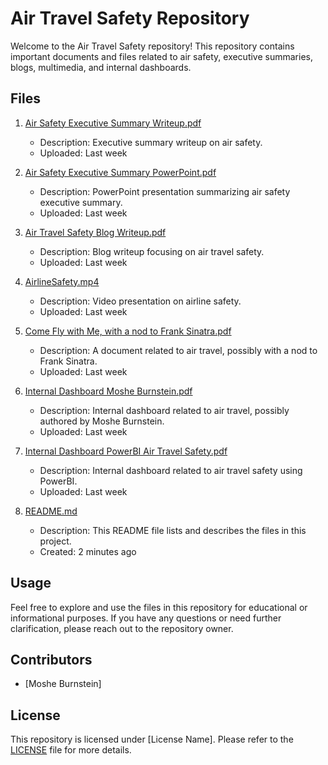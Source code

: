 # Air Travel Safety Repository

Welcome to the Air Travel Safety repository! This repository contains important documents and files related to air safety, executive summaries, blogs, multimedia, and internal dashboards.

## Files

1. [Air Safety Executive Summary Writeup.pdf](Air%20Safety%20Executive%20Summary%20Writeup.pdf)
   - Description: Executive summary writeup on air safety.
   - Uploaded: Last week

2. [Air Safety Executive Summary PowerPoint.pdf](Air%20Safety%20Executive%20SummaryPowerPoint.pdf)
   - Description: PowerPoint presentation summarizing air safety executive summary.
   - Uploaded: Last week

3. [Air Travel Safety Blog Writeup.pdf](Air%20Travel%20Safety%20Blog%20Writeup.pdf)
   - Description: Blog writeup focusing on air travel safety.
   - Uploaded: Last week

4. [AirlineSafety.mp4](AirlineSafety.mp4)
   - Description: Video presentation on airline safety.
   - Uploaded: Last week

5. [Come Fly with Me, with a nod to Frank Sinatra.pdf](Come%20Fly%20with%20Me,%20with%20a%20nod%20to%20Frank%20Sinatra.pdf)
   - Description: A document related to air travel, possibly with a nod to Frank Sinatra.
   - Uploaded: Last week

6. [Internal Dashboard Moshe Burnstein.pdf](Internal%20Dashboard%20Moshe%20Burnstein.pdf)
   - Description: Internal dashboard related to air travel, possibly authored by Moshe Burnstein.
   - Uploaded: Last week

7. [Internal Dashboard PowerBI Air Travel Safety.pdf](Internal%20Dashboard%20PowerBI%20Air%20Travel%20Safety.pdf)
   - Description: Internal dashboard related to air travel safety using PowerBI.
   - Uploaded: Last week

8. [README.md](README.md)
   - Description: This README file lists and describes the files in this project.
   - Created: 2 minutes ago

## Usage

Feel free to explore and use the files in this repository for educational or informational purposes. If you have any questions or need further clarification, please reach out to the repository owner.

## Contributors

- [Moshe Burnstein]
  

## License

This repository is licensed under [License Name]. Please refer to the [LICENSE](LICENSE) file for more details.

